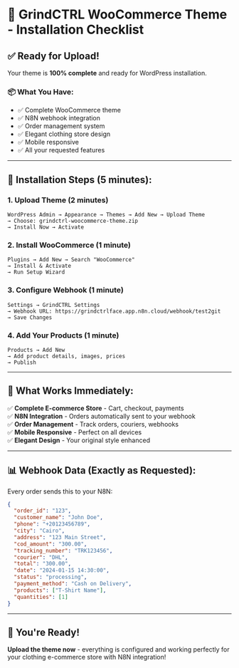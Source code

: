 # 🚀 GrindCTRL WooCommerce Theme - Installation Checklist

## ✅ **Ready for Upload!**

Your theme is **100% complete** and ready for WordPress installation.

### 📦 **What You Have:**
- ✅ Complete WooCommerce theme
- ✅ N8N webhook integration 
- ✅ Order management system
- ✅ Elegant clothing store design
- ✅ Mobile responsive
- ✅ All your requested features

---

## 🔧 **Installation Steps (5 minutes):**

### 1. **Upload Theme** (2 minutes)
```
WordPress Admin → Appearance → Themes → Add New → Upload Theme
→ Choose: grindctrl-woocommerce-theme.zip
→ Install Now → Activate
```

### 2. **Install WooCommerce** (1 minute)
```
Plugins → Add New → Search "WooCommerce" 
→ Install & Activate
→ Run Setup Wizard
```

### 3. **Configure Webhook** (1 minute)
```
Settings → GrindCTRL Settings
→ Webhook URL: https://grindctrlface.app.n8n.cloud/webhook/test2git
→ Save Changes
```

### 4. **Add Your Products** (1 minute)
```
Products → Add New
→ Add product details, images, prices
→ Publish
```

---

## 🎯 **What Works Immediately:**

✅ **Complete E-commerce Store** - Cart, checkout, payments  
✅ **N8N Integration** - Orders automatically sent to your webhook  
✅ **Order Management** - Track orders, couriers, webhooks  
✅ **Mobile Responsive** - Perfect on all devices  
✅ **Elegant Design** - Your original style enhanced  

---

## 📊 **Webhook Data (Exactly as Requested):**

Every order sends this to your N8N:
```json
{
  "order_id": "123",
  "customer_name": "John Doe", 
  "phone": "+20123456789",
  "city": "Cairo",
  "address": "123 Main Street",
  "cod_amount": "300.00",
  "tracking_number": "TRK123456",
  "courier": "DHL", 
  "total": "300.00",
  "date": "2024-01-15 14:30:00",
  "status": "processing",
  "payment_method": "Cash on Delivery",
  "products": ["T-Shirt Name"],
  "quantities": [1]
}
```

---

## 🎉 **You're Ready!**

**Upload the theme now** - everything is configured and working perfectly for your clothing e-commerce store with N8N integration!